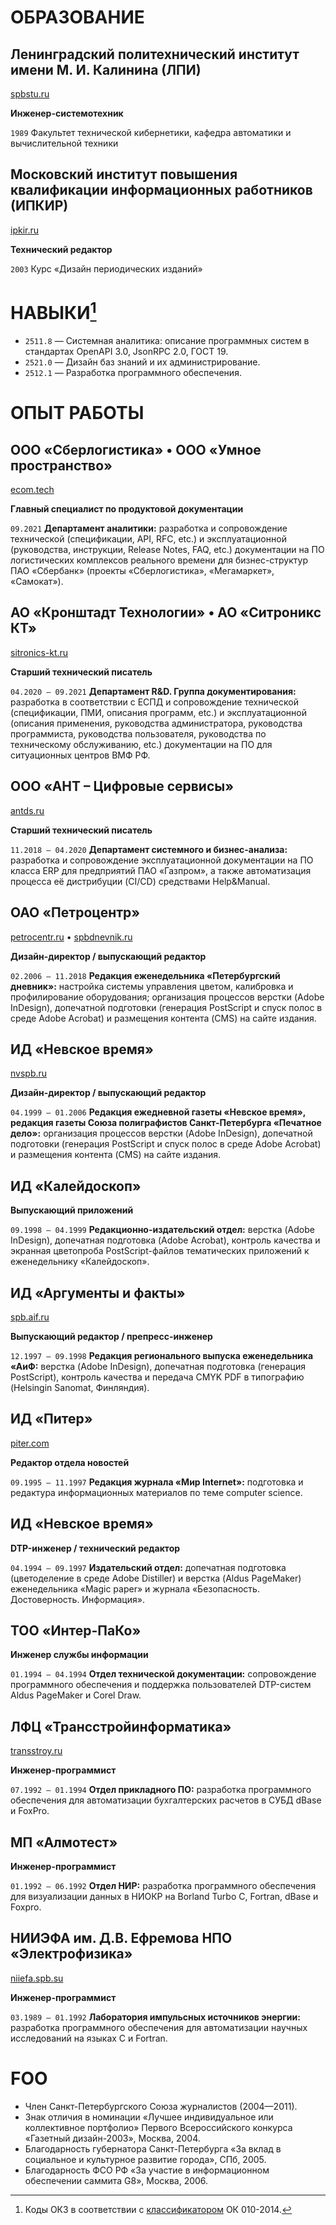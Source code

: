 # ОБРАЗОВАНИЕ

## Ленинградский политехнический институт имени М. И. Калинина (ЛПИ)

[spbstu.ru](https://www.spbstu.ru/)

**Инженер-системотехник**

`1989` Факультет технической кибернетики, кафедра автоматики и вычислительной техники

## Московский институт повышения квалификации информационных работников (ИПКИР)

[ipkir.ru](https://ipkir.ru/)

**Технический редактор**

`2003` Курс «Дизайн периодических изданий»

# НАВЫКИ[^*]

- `2511.8` — Системная аналитика: описание программных систем в стандартах OpenAPI 3.0, JsonRPC 2.0, ГОСТ 19.
- `2521.0` — Дизайн баз знаний и их администрирование.
- `2512.1` — Разработка программного обеспечения.

# ОПЫТ РАБОТЫ

## ООО «Сберлогистика» &bull; ООО «Умное пространство»

[ecom.tech](https://ecom.tech/)

**Главный специалист по продуктовой документации**

`09.2021` **Департамент аналитики:** разработка и сопровождение технической (спецификации, API, RFC, etc.) и эксплуатационной (руководства, инструкции, Release Notes, FAQ, etc.) документации на ПО логистических комплексов реального времени для бизнес-структур ПАО «Сбербанк» (проекты «Сберлогистика», «Мегамаркет», «Самокат»).

## АО «Кронштадт Технологии» &bull; АО «Ситроникс КТ»

[sitronics-kt.ru](https://sitronics-kt.ru/)

**Старший технический писатель**

`04.2020 — 09.2021` **Департамент R&D. Группа документирования:** разработка в соответствии с ЕСПД и сопровождение технической (спецификации, ПМИ, описания программ, etc.) и эксплуатационной (описания применения, руководства администратора, руководства программиста, руководства пользователя, руководства по техническому обслуживанию, etc.) документации на ПО для ситуационных центров ВМФ РФ.

## ООО «АНТ – Цифровые сервисы»

[antds.ru](https://antds.ru/)

**Старший технический писатель**

`11.2018 — 04.2020` **Департамент системного и бизнес-анализа:** разработка и сопровождение эксплуатационной документации на ПО класса ERP для предприятий ПАО «Газпром», а также автоматизация процесса её дистрибуции (CI/CD) средствами Help&Manual.

## ОАО «Петроцентр»

[petrocentr.ru](https://www.petrocentr.ru/) &bull; [spbdnevnik.ru](https://spbdnevnik.ru/)

**Дизайн-директор / выпускающий редактор**

`02.2006 — 11.2018` **Редакция еженедельника «Петербургский дневник»:** настройка системы управления цветом, калибровка и профилирование оборудования; организация процессов верстки (Adobe InDesign), допечатной подготовки (генерация PostScript и спуск полос в среде Adobe Acrobat) и размещения контента (CMS) на сайте издания.

## ИД «Невское время»

[nvspb.ru](https://nvspb.ru/)

**Дизайн-директор / выпускающий редактор**

`04.1999 — 01.2006` **Редакция ежедневной газеты «Невское время», редакция газеты Союза полиграфистов Санкт-Петербурга «Печатное дело»:** организация процессов верстки (Adobe InDesign), допечатной подготовки (генерация PostScript и спуск полос в среде Adobe Acrobat) и размещения контента (CMS) на сайте издания.

## ИД «Калейдоскоп»

**Выпускающий приложений**

`09.1998 — 04.1999` **Редакционно-издательский отдел:** верстка (Adobe InDesign), допечатная подготовка (Adobe Acrobat), контроль качества и экранная цветопроба PostScript-файлов тематических приложений к еженедельнику «Калейдоскоп».

## ИД «Аргументы и факты»

[spb.aif.ru](https://spb.aif.ru/)

**Выпускающий редактор / препресс-инженер**

`12.1997 — 09.1998` **Редакция регионального выпуска еженедельника «АиФ:** верстка (Adobe InDesign), допечатная подготовка (генерация PostScript), контроль качества и передача CMYK PDF в типографию (Helsingin Sanomat, Финляндия).

## ИД «Питер»

[piter.com](https://www.piter.com/)

**Редактор отдела новостей**

`09.1995 — 11.1997` **Редакция журнала «Мир Internet»:** подготовка и редактура информационных материалов по теме computer science.

## ИД «Невское время»

**DTP-инженер / технический редактор**

`04.1994 — 09.1997` **Издательский отдел:** допечатная подготовка (цветоделение в среде Adobe Distiller) и верстка (Aldus PageMaker) еженедельника «Magic paper» и журнала «Безопасность. Достоверность. Информация».

## ТОО «Интер-ПаКо»

**Инженер службы информации**

`01.1994 — 04.1994` **Отдел технической документации:** сопровождение программного обеспечения и поддержка пользователей DTP-систем Aldus PageMaker и Corel Draw.

## ЛФЦ «Трансстройинформатика»

[transstroy.ru](http://transstroy.ru/)

**Инженер-программист**

`07.1992 — 01.1994` **Отдел прикладного ПО:** разработка программного обеспечения для автоматизации бухгалтерских расчетов в СУБД dBase и FoxPro.

## МП «Алмотест»

**Инженер-программист**

`01.1992 — 06.1992` **Отдел НИР:** разработка программного обеспечения для визуализации данных в НИОКР на Borland Turbo C, Fortran, dBase и Foxpro.

## НИИЭФА им. Д.В. Ефремова НПО «Электрофизика»

[niiefa.spb.su](http://niiefa.spb.su/)

**Инженер-программист**

`03.1989 — 01.1992` **Лаборатория импульсных источников энергии:** разработка программного обеспечения для автоматизации научных исследований на языках C и Fortran.

# FOO

- Член Санкт-Петербургского Союза журналистов (2004—2011).
- Знак отличия в номинации «Лучшее индивидуальное или коллективное портфолио» Первого Всероссийского конкурса «Газетный дизайн-2003», Москва, 2004.
- Благодарность губернатора Санкт-Петербурга «За вклад в социальное и культурное развитие города», СПб, 2005.
- Благодарность ФСО РФ «За участие в информационном обеспечении саммита G8», Москва, 2006.


[^*]: Коды ОКЗ в соответствии с [классификатором](https://classifikators.ru/okz/25) ОК 010-2014.
